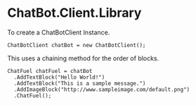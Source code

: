 # ChatBot.Client.Library

To create a ChatBotClient Instance.

```#
ChatBotClient chatBot = new ChatBotClient();
```

This uses a chaining method for the order of blocks.

```#
ChatFuel chatFuel = chatBot
  .AddTextBlock("Hello World!")
  .AddTextBlock("This is a sample message.")
  .AddImageBlock("http://www.sampleimage.com/default.png")
  .ChatFuel();
```
